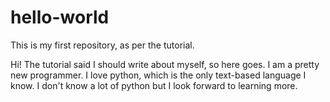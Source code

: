 # hello-world
This is my first repository, as per the tutorial.

Hi! The tutorial said I should write about myself, so here goes. I am a pretty new programmer. I love python, which is the 
only text-based language I know.
I don't know a lot of python but I look forward to learning more.
